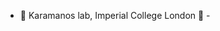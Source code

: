 - 👀 Karamanos lab, Imperial College London 👀 -
<!---
karamanoslab/karamanoslab is a ✨ special ✨ repository because its `README.md` (this file) appears on your GitHub profile.
You can click the Preview link to take a look at your changes.
--->
